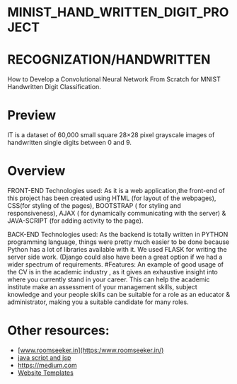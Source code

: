 # MINIST_HAND_WRITTEN_DIGIT_PROJECT
# RECOGNIZATION/HANDWRITTEN
How to Develop a Convolutional Neural Network From Scratch for MNIST Handwritten Digit Classification.

# Preview
IT is a dataset of 60,000 small square 28×28 pixel grayscale images of handwritten single digits between 0 and 9.

# Overview
FRONT-END
Technologies used: As it is a web application,the front-end of this project has been created using HTML (for layout of the webpages), CSS(for styling of the pages), BOOTSTRAP ( for styling and responsiveness), AJAX ( for dynamically communicating with the server) & JAVA-SCRIPT (for adding activity to the page).

BACK-END
Technologies used: As the backend is totally written in PYTHON programming language, things were pretty much easier to be done because Python has a lot of libraries available with it. We used FLASK for writing the server side work. (Django could also have been a great option if we had a wider spectrum of requirements. 
#Features:
An example of good usage of the CV is in the academic industry
, as it gives an exhaustive insight into where you currently stand in your career.
This can help the academic institute make an assessment of your management skills, 
subject knowledge and 
your people skills can be suitable for a role as an educator & administrator, making you a suitable candidate for many roles.

# Other resources:

- [www.roomseeker.in](https:/www.roomseeker.in/)
- [java script and jsp](https://javatpoint.com/)
- https://medium.com
- [Website Templates](https://colorlib.com/wp/templates/)

